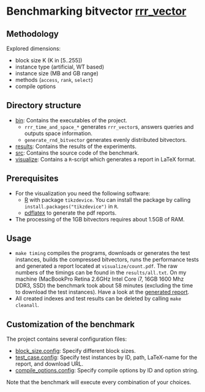 # Benchmarking bitvector [rrr_vector](../../include/sdsl/rrr_vector.hpp)

## Methodology

Explored dimensions:
  
  * block size K (K in [5..255])
  * instance type (artificial, WT based)
  * instance size (MB and GB range)
  * methods (`access`, `rank`, `select`) 
  * compile options

## Directory structure

  * [bin](./bin): Contains the executables of the project.
    * `rrr_time_and_space_*` generates `rrr_vector`s, answers
               queries and outputs space information.
    * `generate_rnd_bitvector` generates evenly distributed bitvectors.
  * [results](./results): Contains the results of the experiments.
  * [src](./src):  Contains the source code of the benchmark.
  * [visualize](./visualize): Contains a `R`-script which generates
							  a report in LaTeX format.

## Prerequisites
  * For the visualization you need the following software:
    - [R][RPJ] with package `tikzdevice`. You can install the
      package by calling `install.packages("tikzdevice")` in `R`.
    - [pdflatex][LT] to generate the pdf reports.
  * The processing of the 1GB bitvectors requires about
    1.5GB of RAM.
		
## Usage

 * `make timing` compiles the programs, downloads or generates
    the test instances, builds the compressed bitvectors, 
    runs the performance tests and generated a report located at
   `visualize/count.pdf`. The raw numbers of the timings 
   can be found in the `results/all.txt`.
   On my machine (MacBookPro Retina 2.6GHz Intel Core i7,
   16GB 1600 Mhz DDR3, SSD) the benchmark took about 58 minutes
   (excluding the time to download the test instances).
   Have a look at the [generated report][RES].
 * All created indexes and test results can be deleted
   by calling `make cleanall`.

## Customization of the benchmark
  The project contains several configuration files:
 
  * [block_size.config][KCONFIG]: Specify different block sizes.
  * [test_case.config][TCCONF]: Specify test instances by
       ID, path, LaTeX-name for the report, and download URL.
  * [compile_options.config][CCONF]: Specify compile
    options by ID and option string.

  Note that the benchmark will execute every combination of your
  choices. 

[RPJ]: http://www.r-project.org/ "R"
[LT]: http://www.tug.org/applications/pdftex/ "pdflatex"
[RES]: https://github.com/simongog/simongog.github.com/raw/master/assets/images/rrr.pdf "rrr.pdf"
[KCONFIG]: ./block_size.config "block_size.config"
[TCCONF]: ./test_case.config "test_case.config"
[CCONF]: ./compile_options.config "compile_options.config"
[VCONF]: ./visualize/index-filter.config "index-filter.config"
